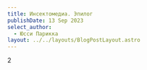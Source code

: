 ```yaml
---
title: Инсектомедиа. Эпилог
publishDate: 13 Sep 2023
select_author:
  - Юсси Парикка
layout: ../../layouts/BlogPostLayout.astro
---
```

2